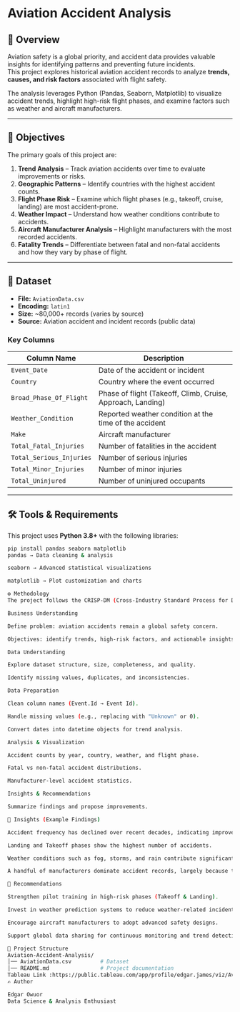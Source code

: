 # Aviation Accident Analysis

## 📌 Overview
Aviation safety is a global priority, and accident data provides valuable insights for identifying patterns and preventing future incidents.  
This project explores historical aviation accident records to analyze **trends, causes, and risk factors** associated with flight safety.  

The analysis leverages Python (Pandas, Seaborn, Matplotlib) to visualize accident trends, highlight high-risk flight phases, and examine factors such as weather and aircraft manufacturers.  

---

## 🎯 Objectives
The primary goals of this project are:
1. **Trend Analysis** – Track aviation accidents over time to evaluate improvements or risks.  
2. **Geographic Patterns** – Identify countries with the highest accident counts.  
3. **Flight Phase Risk** – Examine which flight phases (e.g., takeoff, cruise, landing) are most accident-prone.  
4. **Weather Impact** – Understand how weather conditions contribute to accidents.  
5. **Aircraft Manufacturer Analysis** – Highlight manufacturers with the most recorded accidents.  
6. **Fatality Trends** – Differentiate between fatal and non-fatal accidents and how they vary by phase of flight.  

---

## 📂 Dataset
- **File:** `AviationData.csv`  
- **Encoding:** `latin1`  
- **Size:** ~80,000+ records (varies by source)  
- **Source:** Aviation accident and incident records (public data)  

### Key Columns
| Column Name              | Description |
|---------------------------|-------------|
| `Event_Date`             | Date of the accident or incident |
| `Country`                | Country where the event occurred |
| `Broad_Phase_Of_Flight`  | Phase of flight (Takeoff, Climb, Cruise, Approach, Landing) |
| `Weather_Condition`      | Reported weather condition at the time of the accident |
| `Make`                   | Aircraft manufacturer |
| `Total_Fatal_Injuries`   | Number of fatalities in the accident |
| `Total_Serious_Injuries` | Number of serious injuries |
| `Total_Minor_Injuries`   | Number of minor injuries |
| `Total_Uninjured`        | Number of uninjured occupants |

---

## 🛠️ Tools & Requirements
This project uses **Python 3.8+** with the following libraries:  

```bash
pip install pandas seaborn matplotlib
pandas → Data cleaning & analysis

seaborn → Advanced statistical visualizations

matplotlib → Plot customization and charts

⚙️ Methodology
The project follows the CRISP-DM (Cross-Industry Standard Process for Data Mining) workflow:

Business Understanding

Define problem: aviation accidents remain a global safety concern.

Objectives: identify trends, high-risk factors, and actionable insights.

Data Understanding

Explore dataset structure, size, completeness, and quality.

Identify missing values, duplicates, and inconsistencies.

Data Preparation

Clean column names (Event.Id → Event Id).

Handle missing values (e.g., replacing with "Unknown" or 0).

Convert dates into datetime objects for trend analysis.

Analysis & Visualization

Accident counts by year, country, weather, and flight phase.

Fatal vs non-fatal accident distributions.

Manufacturer-level accident statistics.

Insights & Recommendations

Summarize findings and propose improvements.

🔑 Insights (Example Findings)

Accident frequency has declined over recent decades, indicating improved safety.

Landing and Takeoff phases show the highest number of accidents.

Weather conditions such as fog, storms, and rain contribute significantly to accidents.

A handful of manufacturers dominate accident records, largely because they produce the most aircraft

📌 Recommendations

Strengthen pilot training in high-risk phases (Takeoff & Landing).

Invest in weather prediction systems to reduce weather-related incidents.

Encourage aircraft manufacturers to adopt advanced safety designs.

Support global data sharing for continuous monitoring and trend detection

📁 Project Structure
Aviation-Accident-Analysis/
│── AviationData.csv         # Dataset
│── README.md                # Project documentation
Tableau Link :https://public.tableau.com/app/profile/edgar.james/viz/AviationDataAnalysisProject/AVIATIONANALYSISDASHBOARD
✍️ Author

Edgar Owuor
Data Science & Analysis Enthusiast

